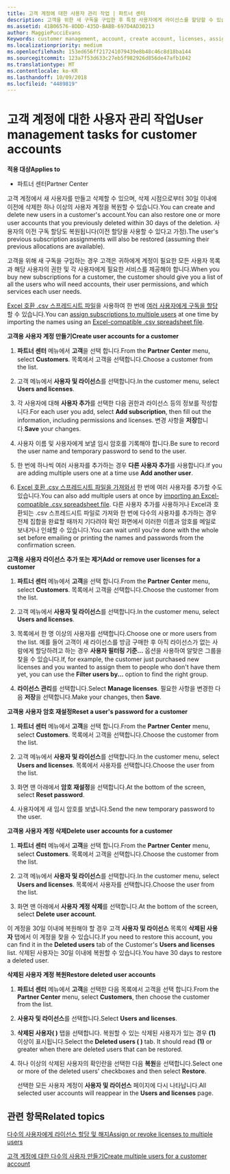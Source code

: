 ```yaml
---
title: 고객 계정에 대한 사용자 관리 작업 | 파트너 센터
description: 고객을 위한 새 구독을 구입한 후 특정 사용자에게 라이선스를 할당할 수 있습니다.
ms.assetid: 41B06576-8DDD-435D-BABB-697D4AD30213
author: MaggiePucciEvans
Keywords: customer management, account, create account, licenses, assign license, user management, password, reset password, change password
ms.localizationpriority: medium
ms.openlocfilehash: 153ed656ff217241079439e8b48c46c8d18ba144
ms.sourcegitcommit: 123a7f53d633c27eb5f982926d856de47afb1042
ms.translationtype: MT
ms.contentlocale: ko-KR
ms.lasthandoff: 10/09/2018
ms.locfileid: "4489819"
---
```

# <a name="user-management-tasks-for-customer-accounts"></a><span data-ttu-id="401f9-103">고객 계정에 대한 사용자 관리 작업</span><span class="sxs-lookup"><span data-stu-id="401f9-103">User management tasks for customer accounts</span></span>

**<span data-ttu-id="401f9-104">적용 대상</span><span class="sxs-lookup"><span data-stu-id="401f9-104">Applies to</span></span>**

-  <span data-ttu-id="401f9-105">파트너 센터</span><span class="sxs-lookup"><span data-stu-id="401f9-105">Partner Center</span></span>



<span data-ttu-id="401f9-106">고객 계정에서 새 사용자를 만들고 삭제할 수 있으며, 삭제 시점으로부터 30일 이내에 이전에 삭제한 하나 이상의 사용자 계정을 복원할 수 있습니다.</span><span class="sxs-lookup"><span data-stu-id="401f9-106">You can create and delete new users in a customer's account.You can also restore one or more user accounts that you previously deleted within 30 days of the deletion.</span></span> <span data-ttu-id="401f9-107">사용자의 이전 구독 할당도 복원됩니다(이전 할당을 사용할 수 있다고 가정).</span><span class="sxs-lookup"><span data-stu-id="401f9-107">The user's previous subscription assignments will also be restored (assuming their previous allocations are available).</span></span>

<span data-ttu-id="401f9-108">고객을 위해 새 구독을 구입하는 경우 고객은 귀하에게 계정이 필요한 모든 사용자 목록과 해당 사용자의 권한 및 각 사용자에게 필요한 서비스를 제공해야 합니다.</span><span class="sxs-lookup"><span data-stu-id="401f9-108">When you buy new subscriptions for a customer,  the customer should give you a list of all the users who will need accounts, their user permissions, and which services each user needs.</span></span>  

<span data-ttu-id="401f9-109">[Excel 호환 .csv 스프레드시트 파일](adding-multiple-users-to-a-customer-account.md)을 사용하여 한 번에 [여러 사용자에게 구독을 할당](bulk-license-provisioning-for-multiple-users.md)할 수 있습니다.</span><span class="sxs-lookup"><span data-stu-id="401f9-109">You can [assign subscriptions to multiple users](bulk-license-provisioning-for-multiple-users.md) at one time by importing the names using an [Excel-compatible .csv spreadsheet file](adding-multiple-users-to-a-customer-account.md).</span></span>

<a href="" id="createuseraccounts"></a>
<span data-ttu-id="401f9-110">**고객용 사용자 계정 만들기**</span><span class="sxs-lookup"><span data-stu-id="401f9-110">**Create user accounts for a customer**</span></span>

1.  <span data-ttu-id="401f9-111">**파트너 센터** 메뉴에서 **고객**을 선택 합니다.</span><span class="sxs-lookup"><span data-stu-id="401f9-111">From the **Partner Center** menu, select **Customers**.</span></span> <span data-ttu-id="401f9-112">목록에서 고객을 선택합니다.</span><span class="sxs-lookup"><span data-stu-id="401f9-112">Choose a customer from the list.</span></span>

2.  <span data-ttu-id="401f9-113">고객 메뉴에서 **사용자 및 라이선스**를 선택합니다.</span><span class="sxs-lookup"><span data-stu-id="401f9-113">In the customer menu, select **Users and licenses**.</span></span>

3.  <span data-ttu-id="401f9-114">각 사용자에 대해 **사용자 추가**를 선택한 다음 권한과 라이선스 등의 정보를 작성합니다.</span><span class="sxs-lookup"><span data-stu-id="401f9-114">For each user you add, select **Add subscription**, then fill out the information, including permissions and licenses.</span></span> <span data-ttu-id="401f9-115">변경 사항을 **저장**합니다.</span><span class="sxs-lookup"><span data-stu-id="401f9-115">**Save** your changes.</span></span>

4.  <span data-ttu-id="401f9-116">사용자 이름 및 사용자에게 보낼 임시 암호를 기록해야 합니다.</span><span class="sxs-lookup"><span data-stu-id="401f9-116">Be sure to record the user name and temporary password to send to the user.</span></span> 

5.  <span data-ttu-id="401f9-117">한 번에 하나씩 여러 사용자를 추가하는 경우 **다른 사용자 추가**를 사용합니다.</span><span class="sxs-lookup"><span data-stu-id="401f9-117">If you are adding multiple users one at a time use **Add another user**.</span></span> 

6. <span data-ttu-id="401f9-118">[Excel 호환 .csv 스프레드시트 파일을 가져와서](adding-multiple-users-to-a-customer-account.md) 한 번에 여러 사용자를 추가할 수도 있습니다.</span><span class="sxs-lookup"><span data-stu-id="401f9-118">You can also add multiple users at once by [importing an Excel-compatible .csv spreadsheet file](adding-multiple-users-to-a-customer-account.md).</span></span> <span data-ttu-id="401f9-119">다른 사용자 추가를 사용하거나 Excel과 호환되는 .csv 스프레드시트 파일로 가져와 한 번에 다수의 사용자를 추가하는 경우 전체 집합을 완료할 때까지 기다려야 확인 화면에서 이러한 이름과 암호를 메일로 보내거나 인쇄할 수 있습니다.</span><span class="sxs-lookup"><span data-stu-id="401f9-119">You can wait until you're done with the whole set before emailing or printing the names and passwords from the confirmation screen.</span></span>

<a href="" id="userlicensing"></a>
<span data-ttu-id="401f9-120">**고객용 사용자 라이선스 추가 또는 제거**</span><span class="sxs-lookup"><span data-stu-id="401f9-120">**Add or remove user licenses for a customer**</span></span>

1.  <span data-ttu-id="401f9-121">**파트너 센터** 메뉴에서 **고객**을 선택 합니다.</span><span class="sxs-lookup"><span data-stu-id="401f9-121">From the **Partner Center** menu, select **Customers**.</span></span> <span data-ttu-id="401f9-122">목록에서 고객을 선택합니다.</span><span class="sxs-lookup"><span data-stu-id="401f9-122">Choose the customer from the list.</span></span>

2.  <span data-ttu-id="401f9-123">고객 메뉴에서 **사용자 및 라이선스**를 선택합니다.</span><span class="sxs-lookup"><span data-stu-id="401f9-123">In the customer menu, select **Users and licenses**.</span></span>

3.  <span data-ttu-id="401f9-124">목록에서 한 명 이상의 사용자를 선택합니다.</span><span class="sxs-lookup"><span data-stu-id="401f9-124">Choose one or more users from the list.</span></span> <span data-ttu-id="401f9-125">예를 들어 고객이 새 라이선스를 방금 구매한 후 아직 라이선스가 없는 사람에게 할당하려고 하는 경우 **사용자 필터링 기준...** 옵션을 사용하여 알맞은 그룹을 찾을 수 있습니다.</span><span class="sxs-lookup"><span data-stu-id="401f9-125">If, for example, the customer just purchased new licenses and you wanted to assign them to people who don't have them yet, you can use the **Filter users by...** option to find the right group.</span></span>

4.  <span data-ttu-id="401f9-126">**라이선스 관리**를 선택합니다.</span><span class="sxs-lookup"><span data-stu-id="401f9-126">Select **Manage licenses**.</span></span> <span data-ttu-id="401f9-127">필요한 사항을 변경한 다음 **저장**을 선택합니다.</span><span class="sxs-lookup"><span data-stu-id="401f9-127">Make your changes, then **Save**.</span></span>

<a href="" id="resetpassword"></a>
<span data-ttu-id="401f9-128">**고객용 사용자 암호 재설정**</span><span class="sxs-lookup"><span data-stu-id="401f9-128">**Reset a user's password for a customer**</span></span>

1.  <span data-ttu-id="401f9-129">**파트너 센터** 메뉴에서 **고객**을 선택 합니다.</span><span class="sxs-lookup"><span data-stu-id="401f9-129">From the **Partner Center** menu, select **Customers**.</span></span> <span data-ttu-id="401f9-130">목록에서 고객을 선택합니다.</span><span class="sxs-lookup"><span data-stu-id="401f9-130">Choose the customer from the list.</span></span>

2.  <span data-ttu-id="401f9-131">고객 메뉴에서 **사용자 및 라이선스**를 선택합니다.</span><span class="sxs-lookup"><span data-stu-id="401f9-131">In the customer menu, select **Users and licenses**.</span></span> <span data-ttu-id="401f9-132">목록에서 사용자를 선택합니다.</span><span class="sxs-lookup"><span data-stu-id="401f9-132">Choose the user from the list.</span></span>

3.  <span data-ttu-id="401f9-133">화면 맨 아래에서 **암호 재설정**을 선택합니다.</span><span class="sxs-lookup"><span data-stu-id="401f9-133">At the bottom of the screen, select **Reset password**.</span></span> 

4.  <span data-ttu-id="401f9-134">사용자에게 새 임시 암호를 보냅니다.</span><span class="sxs-lookup"><span data-stu-id="401f9-134">Send the new temporary password to the user.</span></span>

<a href="" id="deleteuseraccounts"></a>
<span data-ttu-id="401f9-135">**고객용 사용자 계정 삭제**</span><span class="sxs-lookup"><span data-stu-id="401f9-135">**Delete user accounts for a customer**</span></span>

1.  <span data-ttu-id="401f9-136">**파트너 센터** 메뉴에서 **고객**을 선택 합니다.</span><span class="sxs-lookup"><span data-stu-id="401f9-136">From the **Partner Center** menu, select **Customers**.</span></span> <span data-ttu-id="401f9-137">목록에서 고객을 선택합니다.</span><span class="sxs-lookup"><span data-stu-id="401f9-137">Choose the customer from the list.</span></span>

2.  <span data-ttu-id="401f9-138">고객 메뉴에서 **사용자 및 라이선스**를 선택합니다.</span><span class="sxs-lookup"><span data-stu-id="401f9-138">In the customer menu, select **Users and licenses**.</span></span> <span data-ttu-id="401f9-139">목록에서 사용자를 선택합니다.</span><span class="sxs-lookup"><span data-stu-id="401f9-139">Choose the user from the list.</span></span>

3.  <span data-ttu-id="401f9-140">화면 맨 아래에서 **사용자 계정 삭제**를 선택합니다.</span><span class="sxs-lookup"><span data-stu-id="401f9-140">At the bottom of the screen, select **Delete user account**.</span></span>

<span data-ttu-id="401f9-141">이 계정을 30일 이내에 복원해야 할 경우 고객 **사용자 및 라이선스** 목록의 **삭제된 사용자** 탭에서 이 계정을 찾을 수 있습니다.</span><span class="sxs-lookup"><span data-stu-id="401f9-141">If you need to restore this account, you can find it in the **Deleted users** tab of the Customer's **Users and licenses** list.</span></span> <span data-ttu-id="401f9-142">삭제된 사용자는 30일 이내에 복원할 수 있습니다.</span><span class="sxs-lookup"><span data-stu-id="401f9-142">You have 30 days to restore a deleted user.</span></span>

<a href="" id="restoreuseraccounts"></a>
<span data-ttu-id="401f9-143">**삭제된 사용자 계정 복원**</span><span class="sxs-lookup"><span data-stu-id="401f9-143">**Restore deleted user accounts**</span></span>

1.  <span data-ttu-id="401f9-144">**파트너 센터** 메뉴에서 **고객**을 선택한 다음 목록에서 고객을 선택 합니다.</span><span class="sxs-lookup"><span data-stu-id="401f9-144">From the **Partner Center** menu, select **Customers**, then choose the customer from the list.</span></span>

2.  <span data-ttu-id="401f9-145">**사용자 및 라이선스**를 선택합니다.</span><span class="sxs-lookup"><span data-stu-id="401f9-145">Select **Users and licenses**.</span></span>

3.  <span data-ttu-id="401f9-146">**삭제된 사용자( )** 탭을 선택합니다. 복원할 수 있는 삭제된 사용자가 있는 경우 **(1)** 이상이 표시됩니다.</span><span class="sxs-lookup"><span data-stu-id="401f9-146">Select the **Deleted users ( )** tab. It should read **(1)** or greater when there are deleted users that can be restored.</span></span>

4.  <span data-ttu-id="401f9-147">하나 이상의 삭제된 사용자의 확인란을 선택한 다음 **복원**을 선택합니다.</span><span class="sxs-lookup"><span data-stu-id="401f9-147">Select one or more of the deleted users' checkboxes and then select **Restore**.</span></span>

    <span data-ttu-id="401f9-148">선택한 모든 사용자 계정이 **사용자 및 라이선스** 페이지에 다시 나타납니다.</span><span class="sxs-lookup"><span data-stu-id="401f9-148">All selected user accounts will reappear in the **Users and licenses** page.</span></span>

## <a name="related-topics"></a><span data-ttu-id="401f9-149">관련 항목</span><span class="sxs-lookup"><span data-stu-id="401f9-149">Related topics</span></span>


[<span data-ttu-id="401f9-150">다수의 사용자에게 라이선스 할당 및 해지</span><span class="sxs-lookup"><span data-stu-id="401f9-150">Assign or revoke licenses to multiple users</span></span>](bulk-license-provisioning-for-multiple-users.md)

[<span data-ttu-id="401f9-151">고객 계정에 대한 다수의 사용자 만들기</span><span class="sxs-lookup"><span data-stu-id="401f9-151">Create multiple users for a customer account</span></span>](adding-multiple-users-to-a-customer-account.md)

 

 



